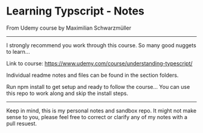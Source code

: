 # Learning Typscript - Notes 

From Udemy course by Maximilian Schwarzmüller

---

I strongly recommend you work through this course. So many good nuggets to learn... 

Link to course:
https://www.udemy.com/course/understanding-typescript/


Individual readme notes and files can be found in the section folders. 

Run npm install to get setup and ready to follow the course... You can use this repo to work along and skip the install steps. 

---

Keep in mind, this is my personal notes and sandbox repo. It might not make sense to you, please feel free to correct or clarify any of my notes with a pull resuest.






